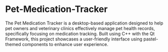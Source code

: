 # Pet-Medication-Tracker
The Pet Medication Tracker is a desktop-based application designed to help pet owners and veterinary clinics effectively manage pet health records, specifically focusing on medication tracking. Built using C++ with the Qt Framework, this project showcases a user-friendly interface using pastel-themed components to enhance user experience.

